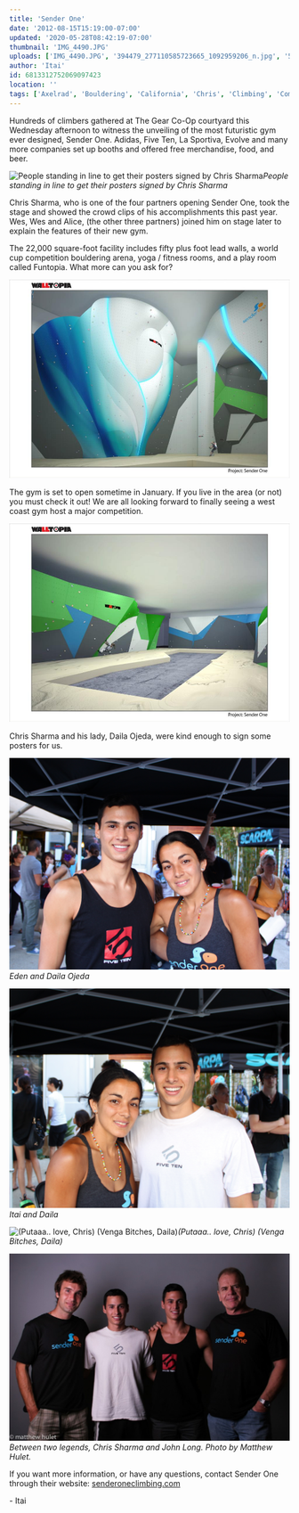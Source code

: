 ```yaml
---
title: 'Sender One'
date: '2012-08-15T15:19:00-07:00'
updated: '2020-05-28T08:42:19-07:00'
thumbnail: 'IMG_4490.JPG'
uploads: ['IMG_4490.JPG', '394479_277110585723665_1092959206_n.jpg', '582744_277110492390341_1967985168_n.jpg', 'IMG_4494.JPG', 'IMG_4495.JPG', 'IMG_4496.JPG', 'XGqHRFq_BqvqlHZ1fDku6Q8mvERlGzJfBMm45mAHBaU.jpg']
author: 'Itai'
id: 6813312752069097423
location: ''
tags: ['Axelrad', 'Bouldering', 'California', 'Chris', 'Climbing', 'Competition', 'Daila', 'John', 'Long', 'Ojeda', 'One', 'Sender', 'Sharma']
---
```


Hundreds of climbers gathered at The Gear Co-Op courtyard this Wednesday afternoon to witness the unveiling of the most futuristic gym ever designed, Sender One. Adidas, Five Ten, La Sportiva, Evolve and many more companies set up booths and offered free merchandise, food, and beer.

![People standing in line to get their posters signed by Chris Sharma](uploads/IMG_4490.JPG)*People standing in line to get their posters signed by Chris Sharma*

Chris Sharma, who is one of the four partners opening Sender One, took the stage and showed the crowd clips of his accomplishments this past year. Wes, Wes and Alice, (the other three partners) joined him on stage later to explain the features of their new gym.

The 22,000 square-foot facility includes fifty plus foot lead walls, a world cup competition bouldering arena, yoga / fitness rooms, and a play room called Funtopia. What more can you ask for?

![image alt](uploads/394479_277110585723665_1092959206_n.jpg)

The gym is set to open sometime in January. If you live in the area (or not) you must check it out! We are all looking forward to finally seeing a west coast gym host a major competition.

![image alt](uploads/582744_277110492390341_1967985168_n.jpg)

Chris Sharma and his lady, Daila Ojeda, were kind enough to sign some posters for us.

![Eden and Daila Ojeda](uploads/IMG_4494.JPG)*Eden and Daila Ojeda*

![Itai and Daila](uploads/IMG_4495.JPG)*Itai and Daila*

![(Putaaa.. love, Chris) (Venga Bitches, Daila)](uploads/IMG_4496.JPG)*(Putaaa.. love, Chris) (Venga Bitches, Daila)*

![Between two legends, Chris Sharma and John Long. Photo by Matthew Hulet.](uploads/XGqHRFq_BqvqlHZ1fDku6Q8mvERlGzJfBMm45mAHBaU.jpg)*Between two legends, Chris Sharma and John Long. Photo by Matthew Hulet.*

If you want more information, or have any questions, contact Sender One through their website: [senderoneclimbing.com](http://www.senderoneclimbing.com/)

\- Itai
